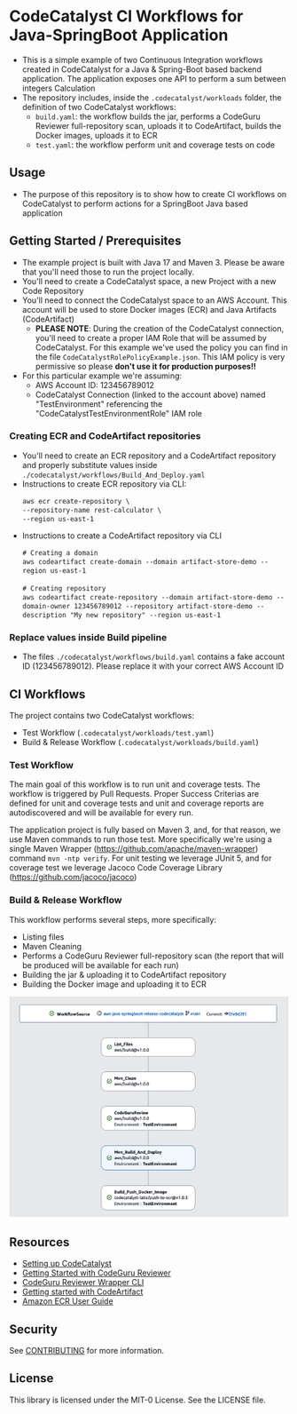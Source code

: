 # CodeCatalyst CI Workflows for Java-SpringBoot Application
* This is a simple example of two Continuous Integration workflows created in CodeCatalyst for a Java & Spring-Boot based backend application. The application exposes one API to perform a sum between integers Calculation
* The repository includes, inside the `.codecatalyst/workloads` folder, the definition of two CodeCatalyst workflows:
  * `build.yaml`: the workflow builds the jar, performs a CodeGuru Reviewer full-repository scan, uploads it to CodeArtifact, builds the Docker images, uploads it to ECR
  * `test.yaml`: the workflow perform unit and coverage tests on code


## Usage
* The purpose of this repository is to show how to create CI workflows on CodeCatalyst to perform actions for a SpringBoot Java based application


## Getting Started / Prerequisites
* The example project is built with Java 17 and Maven 3. Please be aware that you'll need those to run the project locally.  
* You'll need to create a CodeCatalyst space, a new Project with a new Code Repository
* You'll need to connect the CodeCatalyst space to an AWS Account. This account will be used to store Docker images (ECR) and Java Artifacts (CodeArtifact)
  * **PLEASE NOTE**: During the creation of the CodeCatalyst connection, you'll need to create a proper IAM Role that will be assumed by CodeCatalyst. For this example we've used the policy you can find in the file `CodeCatalystRolePolicyExample.json`. This IAM policy is very permissive so please **don't use it for production purposes!!**
* For this particular example we're assuming:
  * AWS Account ID: 123456789012
  * CodeCatalyst Connection (linked to the account above) named "TestEnvironment" referencing the "CodeCatalystTestEnvironmentRole" IAM role 

### Creating ECR and CodeArtifact repositories     
* You'll need to create an ECR repository and a CodeArtifact repository and properly substitute values inside `./codecatalyst/workflows/Build_And_Deploy.yaml`
* Instructions to create ECR repository via CLI:
    ```
  aws ecr create-repository \
  --repository-name rest-calculator \
  --region us-east-1 
    ```
* Instructions to create a CodeArtifact repository via CLI
    ```
  # Creating a domain
  aws codeartifact create-domain --domain artifact-store-demo --region us-east-1
  
  # Creating repository 
  aws codeartifact create-repository --domain artifact-store-demo --domain-owner 123456789012 --repository artifact-store-demo --description "My new repository" --region us-east-1
    ```

### Replace values inside Build pipeline
* The files `./codecatalyst/workflows/build.yaml` contains a fake account ID (123456789012). Please replace it with your correct AWS Account ID


## CI Workflows
The project contains two CodeCatalyst workflows:
* Test Workflow (`.codecatalyst/workloads/test.yaml`)
* Build & Release Workflow (`.codecatalyst/workloads/build.yaml`)

### Test Workflow
The main goal of this workflow is to run unit and coverage tests. The workflow is triggered by Pull Requests.
Proper Success Criterias are defined for unit and coverage tests and unit and coverage reports are autodiscovered and will be available for every run.

The application project is fully based on Maven 3, and, for that reason, we use Maven commands to run those test. More specifically we're using a single Maven Wrapper (https://github.com/apache/maven-wrapper) command `mvn -ntp verify`. 
For unit testing we leverage JUnit 5, and for coverage test we leverage Jacoco Code Coverage Library (https://github.com/jacoco/jacoco)

### Build & Release Workflow
This workflow performs several steps, more specifically:
* Listing files
* Maven Cleaning
* Performs a CodeGuru Reviewer full-repository scan (the report that will be produced will be available for each run)
* Building the jar & uploading it to CodeArtifact repository 
* Building the Docker image and uploading it to ECR 

![](images/build_workflow.png?raw=true)

## Resources
* [Setting up CodeCatalyst](https://docs.aws.amazon.com/codecatalyst/latest/userguide/setting-up-topnode.html)  
* [Getting Started with CodeGuru Reviewer](https://docs.aws.amazon.com/codeguru/latest/reviewer-ug/getting-started-with-guru.html)  
* [CodeGuru Reviewer Wrapper CLI](https://github.com/aws/aws-codeguru-cli)
* [Getting started with CodeArtifact](https://docs.aws.amazon.com/codeartifact/latest/ug/getting-started.html) 
* [Amazon ECR User Guide](https://docs.aws.amazon.com/AmazonECR/latest/userguide/what-is-ecr.html)  

## Security

See [CONTRIBUTING](CONTRIBUTING.md#security-issue-notifications) for more information.

## License

This library is licensed under the MIT-0 License. See the LICENSE file.